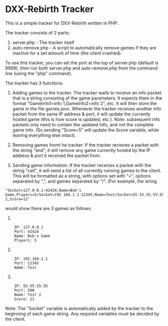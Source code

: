 # DXX-Rebirth Tracker
This is a simple tracker for DXX-Rebirth written in PHP.

The tracker consists of 2 parts:

1. server.php - The tracker itself
2. auto-remove.php - A script to automatically remove games if they are inactive for a set amount of time (the client crashed).

To use this tracker, you can set the port at the top of server.php (default is 9999), then run both server.php and auto-remove.php from the command line (using the "php" command).

The tracker has 3 functions:

1. Adding games to the tracker. The tracker waits to receive an info packet that is a string consisting of the game parameters. It expects them in the format "GameInfo1=info 1,GameInfo2=info 2", etc. It will then store the game in the file games.json. Whenever the tracker recieves another info packet from the same IP address & port, it will update the currently hosted game (this is how score is updated, etc.). Note: subsequent info packets only need to contain the updated info, and not the complete game info. (So sending "Score=5" will update the Score variable, while leaving everything else intact).

2. Removing games fromt he tracker. If the tracker recieves a packet with the string "end", it will remove any game currently hosted by the IP address & port it received the packet from.

3. Sending game information. If the tracker receives a packet with the string "call", it will send a list of all currently running games to the client. This will be formatted as a string, with options set with "=", options separated by ",", and games separated by "/". (For example, the string
```
"Socket=127.0.0.1:42424,Name=Bob's Game,Players=5/Socket=192.168.1.1:12345,Name=Test/Socket=55.55.55.55:500,Name=Test 2,Score=12"
```
would show there are 3 games as follows:

 1.
 ```
     IP: 127.0.0.1
     Port: 42424
     Name: Bob's Game
     Players: 5
 ```
 2.
 ```
     IP: 192.168.1.1
     Port: 12345
     Name: Test
 ```
 3.
 ```
     IP: 55.55.55.55
     Port: 500
     Name: Test 2
     Score: 12
 ```
     
Note: The "Socket" variable is automatically added by the tracker to the beginning of each game string. Any required variables must be decided by the client.
